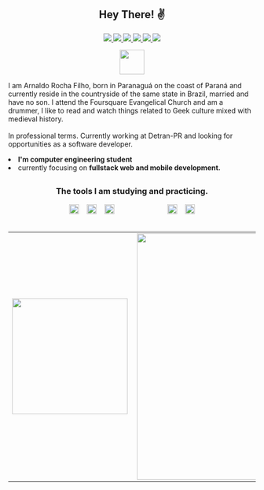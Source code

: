 
  <h2 align="center">Hey There! ✌ </h2>

<p align="center">
<a 
   href="http://api.whatsapp.com/send?1=pt_BR&phone=5542988297314" 
   alt="WhatsApp"
   target="blank" 
   >  
  <img src="https://img.shields.io/badge/-Whatsapp-4CA143?style=flat-square&labelColor=4CA143&logo=whatsapp&logoColor=white&link" />
  </a>
  <a href="mailto:arnaldorochafilho@gmail.com"
     alt="https://mail.google.com"
     target="blank"
     >
  </a>
  <a
     href="https://www.linkedin.com/in/arnaldo-rocha-filho-52ba03163/"
     alt="LinkedIn"
     Target="blank"
     >
    <img src="https://img.shields.io/badge/-LinkedIn-blue?style=flat-square&logo=Linkedin&logoColor=white&link" />
  </a>
  <a
     href="https://github.com/arnaldorocha"
     alt="GitHub"
     target="blank"
     >
    <img src="https://img.shields.io/badge/-Github-000?style=flat-square&logo=Github&logoColor=white&link" />
  </a>
    <a
    href="https://www.facebook.com/supernaldo/" 
    alt="Facebook"
    target="blank"
  >
    <img src="https://img.shields.io/badge/-Facebook-006?style=flat-square&logo=Facebook&logoColor=white&link" />
  </a>
  <a
    href="https://www.instagram.com/arnaldorochafilho" 
    alt="Instagram"
    target="blank"
       >
    <img src="https://img.shields.io/badge/-Instagram-993399?style=flat-square&logo=Instagram&logoColor=white&link" />
  </a>
    <a
    href="mailto:arnaldorochafilho@gmail.com" 
    alt="Gmail"
    target="blank"
  >
    <img src="https://img.shields.io/badge/-Gmail-c14438?style=flat-square&logo=Gmail&logoColor=white&link=mailto:arnaldorochafilho@gmail.com" />
  </a>
 </p>
 <p align="center">
 <img src="https://github.com/arnaldorocha/arnaldorocha/blob/master/.github/assets/Sem%20t%C3%ADtulo2.png" width="50">
 </p>
  
<p>
 I am Arnaldo Rocha Filho, born in Paranaguá on the coast of Paraná and currently reside
 in the countryside of the same state in Brazil, married and have no son. I attend the
 Foursquare Evangelical Church and am a drummer, I like to read and watch things related to Geek culture mixed with medieval history.
 <br><br>
 In professional terms. Currently working at Detran-PR and looking for opportunities as a software developer.<br> <li><b>I'm computer engineering student</b> <br><li>currently focusing on <b>fullstack web and mobile development.</b>
</p>
 
<h2>
</h2>

  <h3 align="center">The tools I am studying and practicing.</h3>  
    
<p align="center">    
<img src="https://raw.githubusercontent.com/dhanishgajjar/vscode-icons/master/png/default_dark.png" width="20" > 
&nbsp&nbsp  
<img src="https://git-scm.com/images/logos/downloads/Git-Icon-1788C.png" width="20" > 
&nbsp&nbsp      
<img src="https://icons-for-free.com/iconfiles/png/512/github+logo+icon-1320193261904451658.png" width="20" >
&nbsp&nbsp    
<img src="https://logodownload.org/wp-content/uploads/2016/10/html5-logo-10.png" width="15" >
&nbsp&nbsp      
<img src="https://www.pngix.com/pngfile/big/193-1937198_image-result-for-css3-icon-css-logo-transparent.png" width="15" >  
&nbsp&nbsp  
<img src="https://cdn.freelogovectors.net/wp-content/uploads/2020/11/javascript_logo-768x873.png" width="15" >   
&nbsp&nbsp  
<img src="https://image.flaticon.com/icons/png/512/919/919825.png" width="20" >   
&nbsp&nbsp      
<img src="https://cdn.iconscout.com/icon/free/png-512/c-programming-569564.png" width="20" >  
  <br><br>
  </p>

<center>
  <table>
    <tr>
      <td><img height="235px" align="left" src="https://github-readme-stats.vercel.app/api?username=arnaldorocha&show_icons=true&count_private=true" /></td>
        <td><img width="500px" align="left" src="https://github-readme-stats.vercel.app/api/top-langs/?username=arnaldorocha&hide=html,TSQL,CSS,SCSS&layout=compact&count_private=true&langs_count=8" /></td>        
    </tr>   
  </table>
</center>

